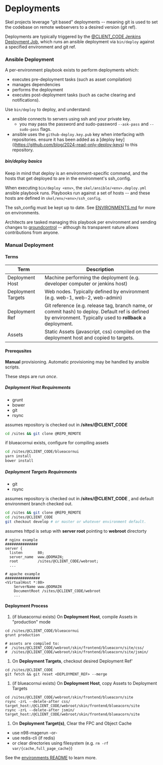Deployments
===========

Skel projects leverage "git based" deployments -- meaning git is used
to set the codebase on remote webservers to a desired version (git ref).

Deployments are typically triggered by the [@CLIENT_CODE Jenkins Deployment Job](http://jenkins.badevops.com/job/@CLIENT_CODE/), which runs an
ansible deployment via `bin/deploy` against a specified environment and git ref.


### Ansible Deployment

A per-environment playbook exists to perform deployments which:
  * executes pre-deployment tasks (such as asset compilation)
  * manages dependencies
  * performs the deployment
  * executes post-deployment tasks (such as cache clearing and notifications).


Use `bin/deploy` to deploy, and understand:

* ansible connects to servers using ssh and your private key.
  * you may pass the password and sudo-password `--ask-pass` and `--sudo-pass` flags.
* ansible uses the `github-deploy.key.pub` key when interfacing with repositories. ensure it
   has been added as a [deploy key]((https://github.com/blog/2024-read-only-deploy-keys) to this repository.

##### bin/deploy basics

Keep in mind that deploy is an environment-specific command, and the hosts that get deployed to are in the environment's
ssh_config.

When executing `bin/deploy <env>`, the `skel/ansible/<env>.deploy.yml` ansible playbook runs. Playbooks run against
a set of hosts -- and these hosts are defined in `skel/env/<env>/ssh_config`.

The ssh_config must be kept up to date. See [ENVIRONMENTS.md](ENVIRONMENTS.md) for more on environments.

Architects are tasked managing this playbook per environment and
sending changes to [groundcontrol](docs/SKEL.md#groundcontrol) -- although
its transparent nature allows contributions from anyone.



### Manual Deployment


#### Terms
Term | Description
---- | -----------
Deployment Host | Machine performing the deployment (e.g. developer computer or jenkins host)
Deployment Targets | Web nodes. Typically defined by environment (e.g. web-1, web-2, web-admin)
Deployment Ref | Git reference (e.g. release tag, branch name, or commit hash) to deploy. Default ref is defined by environment. Typically used to __rollback__ a deployment.
Assets | Static Assets (javascript, css) compiled on the deployment host and copied to targets.

#### Prerequsites

**Manual** provisioning. Automatic provisioning may be handled by ansible scripts.

These steps are run _once_.

##### Deployment Host Requirements
 * grunt
 * bower
 * git
 * rsync

assumes repository is checked out in __/sites/@CLIENT_CODE__
```sh
cd /sites && git clone @REPO_REMOTE
```

if blueacornui exists, configure for compiling assets
```sh
cd /sites/@CLIENT_CODE/blueacornui
yarn install
bower install
```

##### Deployment Targets Requirements
 * git
 * rsync

assumes repository is checked out in __/sites/@CLIENT_CODE__ , and default environment branch checked out.
```sh
cd /sites && git clone @REPO_REMOTE
cd /sites/@CLIENT_CODE
git checkout develop # or master or whatever environment default.
```

assumes httpd is setup with __server root__ pointing to __webroot__ directorty
```
# nginx example
###############
server {
  listen       80;
  server_name  www.@DOMAIN;
  root         /sites/@CLIENT_CODE/webroot;
  ...

# apache example
################
<VirtualHost *:80>
	ServerName www.@DOMAIN
	DocumentRoot /sites/@CLIENT_CODE/webroot
	...
```

#### Deployment Process

1. (if blueacornui exists) On __Deployment Host__, compile Assets in "production" mode
  ```
  cd /sites/@CLIENT_CODE/blueacornui
  grunt production

  # assets are compiled to:
  #  /sites/@CLIENT_CODE/webroot/skin/frontend/blueacorn/site/css/
  #  /sites/@CLIENT_CODE/webroot/skin/frontend/blueacorn/site/jsmin/
  ```

1. On __Deployment Targets__, checkout desired Deployment Ref'
  ```
  cd /sites/@CLIENT_CODE
  git fetch && git reset <DEPLOYMENT_REF> --merge
  ```

1. (if blueacornui exists) On __Deployment Host__, copy Assets to Deployment Targets
  ```
  cd /sites/@CLIENT_CODE/webroot/skin/frontend/blueacorn/site
  rsync -zrL --delete-after css/ target_host:/@CLIENT_CODE/webroot/skin/frontend/blueacorn/site
  rsync -zrL --delete-after jsmin/ target_host:/@CLIENT_CODE/webroot/skin/frontend/blueacorn/site
  ```
1. On __Deployment Target(s)__, Clear the FPC and Object Cache
  * use n98-magerun -or-
  * use redis-cli (if redis)
  * or clear directories using filesystem (e.g. `rm -rf var/{cache,full_page_cache}`)


See the [environments README](docs/ENVIRONMENTS.md) to learn more.
